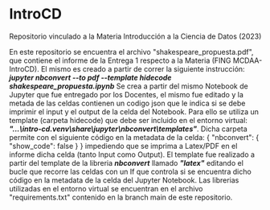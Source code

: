 # IntroCD
Repositorio vinculado a la Materia Introducción a la Ciencia de Datos (2023)

En este repositorio se encuentra el archivo "shakespeare_propuesta.pdf", que contiene el informe de la Entrega 1 respecto a la Materia (FING MCDAA-IntroCD).
El mismo es creado a partir de correr la siguiente instrucción:
**_jupyter nbconvert --to pdf --template hidecode shakespeare_propuesta.ipynb_**
Se crea a partir del mismo Notebook de Jupyter que fue entregado por los Docentes, el mismo fue editado y la metada de las celdas contienen un codigo json que le indica si se debe imprimir el input y el output de la celda del Notebook. Para ello se utiliza un template (carpeta hidecode) que debe ser incluido en el entorno virtual: **_"...\intro-cd\.venv\share\jupyter\nbconvert\templates"_**.
Dicha carpeta permite con el siguiente código en la metadata de la celda:
{
  "nbconvert": {
    "show_code": false
  }
}
impediendo que se imprima a Latex/PDF en el informe dicha celda (tanto Input como Output). El template fue realizado a partir del template de la libreria **_nbconvert_** llamado **_"latex"_** editando el bucle que recorre las celdas con un If que controla si se encuentra dicho código en la metadata de la celda del Jupyter Notebook.
Las librerias utilizadas en el entorno virtual se encuentran en el archivo "requirements.txt" contenido en la branch main de este repositorio.
